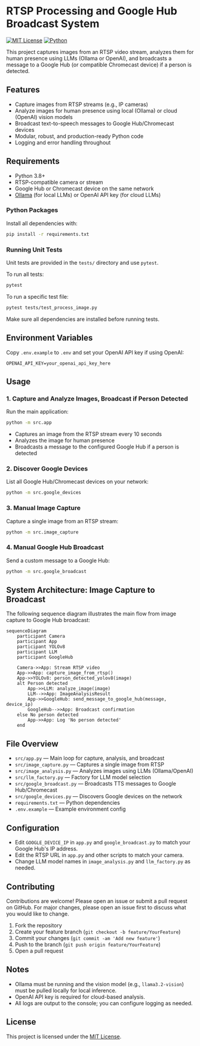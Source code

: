 # RTSP Processing and Google Hub Broadcast System

[![MIT License](https://img.shields.io/badge/license-MIT-blue.svg)](LICENSE)
[![Python](https://img.shields.io/badge/python-3.8%2B-blue.svg)](https://www.python.org/)

This project captures images from an RTSP video stream, analyzes them for human presence using LLMs (Ollama or OpenAI), and broadcasts a message to a Google Hub (or compatible Chromecast device) if a person is detected.

## Features
- Capture images from RTSP streams (e.g., IP cameras)
- Analyze images for human presence using local (Ollama) or cloud (OpenAI) vision models
- Broadcast text-to-speech messages to Google Hub/Chromecast devices
- Modular, robust, and production-ready Python code
- Logging and error handling throughout

## Requirements
- Python 3.8+
- RTSP-compatible camera or stream
- Google Hub or Chromecast device on the same network
- [Ollama](https://ollama.com/) (for local LLMs) or OpenAI API key (for cloud LLMs)

### Python Packages
Install all dependencies with:
```sh
pip install -r requirements.txt
```

### Running Unit Tests
Unit tests are provided in the `tests/` directory and use `pytest`.

To run all tests:
```sh
pytest
```

To run a specific test file:
```sh
pytest tests/test_process_image.py
```

Make sure all dependencies are installed before running tests.

## Environment Variables
Copy `.env.example` to `.env` and set your OpenAI API key if using OpenAI:
```
OPENAI_API_KEY=your_openai_api_key_here
```

## Usage

### 1. Capture and Analyze Images, Broadcast if Person Detected
Run the main application:
```sh
python -m src.app
```
- Captures an image from the RTSP stream every 10 seconds
- Analyzes the image for human presence
- Broadcasts a message to the configured Google Hub if a person is detected

### 2. Discover Google Devices
List all Google Hub/Chromecast devices on your network:
```sh
python -m src.google_devices
```

### 3. Manual Image Capture
Capture a single image from an RTSP stream:
```sh
python -m src.image_capture
```

### 4. Manual Google Hub Broadcast
Send a custom message to a Google Hub:
```sh
python -m src.google_broadcast
```

## System Architecture: Image Capture to Broadcast

The following sequence diagram illustrates the main flow from image capture to Google Hub broadcast:

```mermaid
sequenceDiagram
    participant Camera
    participant App
    participant YOLOv8
    participant LLM
    participant GoogleHub

    Camera->>App: Stream RTSP video
    App->>App: capture_image_from_rtsp()
    App->>YOLOv8: person_detected_yolov8(image)
    alt Person detected
        App->>LLM: analyze_image(image)
        LLM-->>App: ImageAnalysisResult
        App->>GoogleHub: send_message_to_google_hub(message, device_ip)
        GoogleHub-->>App: Broadcast confirmation
    else No person detected
        App->>App: Log 'No person detected'
    end
```

## File Overview
- `src/app.py` — Main loop for capture, analysis, and broadcast
- `src/image_capture.py` — Captures a single image from RTSP
- `src/image_analysis.py` — Analyzes images using LLMs (Ollama/OpenAI)
- `src/llm_factory.py` — Factory for LLM model selection
- `src/google_broadcast.py` — Broadcasts TTS messages to Google Hub/Chromecast
- `src/google_devices.py` — Discovers Google devices on the network
- `requirements.txt` — Python dependencies
- `.env.example` — Example environment config

## Configuration
- Edit `GOOGLE_DEVICE_IP` in `app.py` and `google_broadcast.py` to match your Google Hub's IP address.
- Edit the RTSP URL in `app.py` and other scripts to match your camera.
- Change LLM model names in `image_analysis.py` and `llm_factory.py` as needed.

## Contributing

Contributions are welcome! Please open an issue or submit a pull request on GitHub.
For major changes, please open an issue first to discuss what you would like to change.

1. Fork the repository
2. Create your feature branch (`git checkout -b feature/YourFeature`)
3. Commit your changes (`git commit -am 'Add new feature'`)
4. Push to the branch (`git push origin feature/YourFeature`)
5. Open a pull request

## Notes
- Ollama must be running and the vision model (e.g., `llama3.2-vision`) must be pulled locally for local inference.
- OpenAI API key is required for cloud-based analysis.
- All logs are output to the console; you can configure logging as needed.

## License

This project is licensed under the [MIT License](LICENSE).
